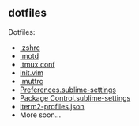 dotfiles
--------

Dotfiles:

- [.zshrc](.zshrc)
- [.motd](.motd)
- [.tmux.conf](.tmux.conf)
- [init.vim](init.vim)
- [.muttrc](.muttrc)
- [Preferences.sublime-settings](Preferences.sublime-settings)
- [Package Control.sublime-settings](Package%20Control.sublime-settings)
- [iterm2-profiles.json](iterm2-profiles.json)
- More soon...
